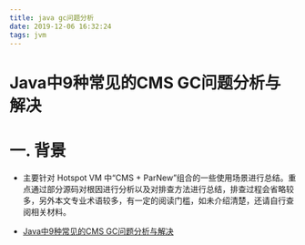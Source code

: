 ```yaml
---
title: java gc问题分析
date: 2019-12-06 16:32:24
tags: jvm
---
```


# Java中9种常见的CMS GC问题分析与解决

# 一. 背景

*  主要针对 Hotspot VM 中“CMS + ParNew”组合的一些使用场景进行总结。重点通过部分源码对根因进行分析以及对排查方法进行总结，排查过程会省略较多，另外本文专业术语较多，有一定的阅读门槛，如未介绍清楚，还请自行查阅相关材料。
<!--more-->
*  [Java中9种常见的CMS GC问题分析与解决](https://tech.meituan.com/2020/11/12/java-9-cms-gc.html)

